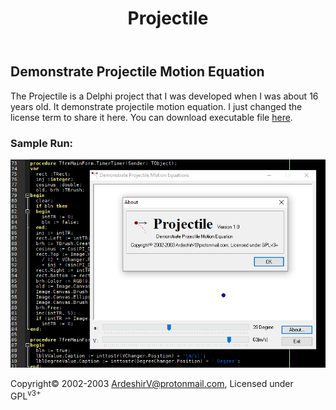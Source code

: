 <!DOCTYPE html>
<html>
    <header>
      <h1>Projectile</h1>
    </header>
    <main>
      <article>
        <section>
          <h2 style="">Demonstrate Projectile Motion Equation</h2>
          <p>The Projectile is a Delphi project that I was developed when I was about 16 years old. It demonstrate projectile motion equation. I just changed the license term to share it here. You can download executable file <a href="https://github.com/ArdeshirV/Projectile/releases/download/1.0/Projectile.exe" target="_blank">here</a>.</p>
        </section>
        <section>
          <h3>Sample Run:</h3>
          <section>
            <img alt="Running Projectile.exe" src="https://raw.githubusercontent.com/ArdeshirV/Projectile/master/img/Projectile.png">
            <br/>
          </section
        </section>
      </article>
    </main>
    <footer>
      <p class="copyright">
        Copyright&copy; 2002-2003 <a href="mailto:ardeshirv@protonmail.com" alt="email">ArdeshirV@protonmail.com</a>, Licensed under GPL<sup>v3+</sup>
      <p/>
    </footer>
  </body>
</html>

